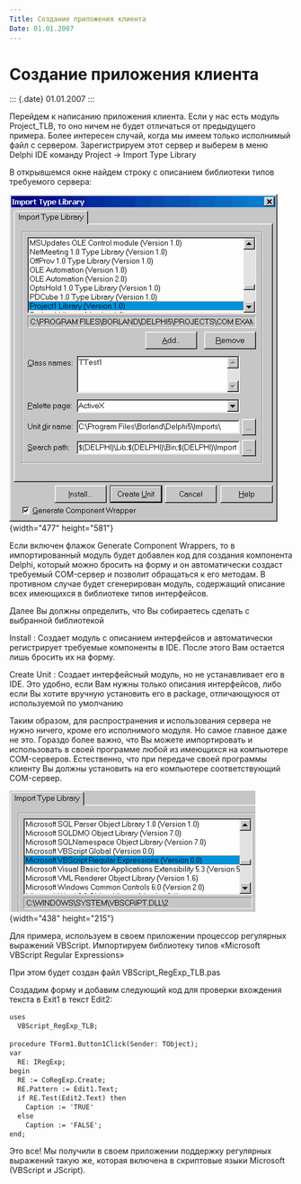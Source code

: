 ```yaml
---
Title: Создание приложения клиента
Date: 01.01.2007
---
```



Создание приложения клиента
===========================

::: {.date}
01.01.2007
:::

Перейдем к написанию приложения клиента. Если у нас есть модуль
Project\_TLB, то оно ничем не будет отличаться от предыдущего примера.
Более интересен случай, когда мы имеем только исполнимый файл с
сервером. Зарегистрируем этот сервер и выберем в меню Delphi IDE команду
Project -\> Import Type Library

В открывшемся окне найдем строку с описанием библиотеки типов требуемого
сервера:

![clip0234](clip0234.gif){width="477" height="581"}

Если включен флажок Generate Component Wrappers, то в импортированный
модуль будет добавлен код для создания компонента Delphi, который можно
бросить на форму и он автоматически создаст требуемый COM-сервер и
позволит обращаться к его методам. В противном случае будет сгенерирован
модуль, содержащий описание всех имеющихся в библиотеке типов
интерфейсов.

Далее Вы должны определить, что Вы собираетесь сделать с выбранной
библиотекой

Install
: Создает модуль с описанием интерфейсов и автоматически
регистрирует требуемые компоненты в IDE. После этого Вам остается лишь
бросить их на форму.

Create Unit
: Создает интерфейсный
модуль, но не устанавливает его в IDE. Это удобно, если Вам нужны только
описания интерфейсов, либо если Вы хотите вручную установить его в
package, отличающуюся от используемой по умолчанию

Таким образом, для распространения и использования сервера не нужно
ничего, кроме его исполнимого модуля. Но самое главное даже не это.
Гораздо более важно, что Вы можете импортировать и использовать в своей
программе любой из имеющихся на компьютере COM-серверов. Естественно,
что при передаче своей программы клиенту Вы должны установить на его
компьютере соответствующий COM-сервер.

![clip0235](clip0235.gif){width="438" height="215"}

Для примера, используем в своем приложении процессор регулярных
выражений VBScript. Импортируем библиотеку типов «Microsoft VBScript
Regular Expressions»

При этом будет создан файл VBScript\_RegExp\_TLB.pas

Создадим форму и добавим следующий код для проверки вхождения текста в
Exit1 в текст Edit2:

    uses
      VBScript_RegExp_TLB;
     
    procedure TForm1.Button1Click(Sender: TObject);
    var
      RE: IRegExp;
    begin
      RE := CoRegExp.Create;
      RE.Pattern := Edit1.Text;
      if RE.Test(Edit2.Text) then
        Caption := 'TRUE'
      else
        Caption := 'FALSE';
    end;

Это все! Мы получили в своем приложении поддержку регулярных выражений
такую же, которая включена в скриптовые языки Microsoft (VBScript и
JScript).
